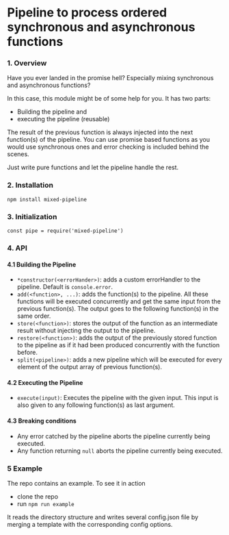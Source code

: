 # Pipeline to process ordered synchronous and asynchronous functions

### 1. Overview

Have you ever landed in the promise hell? Especially mixing synchronous and asynchronous functions?

In this case, this module might be of some help for you.
It has two parts:
- Building the pipeline and
- executing the pipeline (reusable)

The result of the previous function is always injected into the next function(s) of the pipeline.
You can use promise based functions as you would use synchronous ones and error checking is included behind the scenes.

Just write pure functions and let the pipeline handle the rest.

### 2. Installation

`npm install mixed-pipeline`

### 3. Initialization

`const pipe = require('mixed-pipeline')`

### 4. API
#### 4.1 Building the Pipeline
- `*constructor(<errorHander>)`: adds a custom errorHandler to the pipeline. Default is `console.error`.
- `add(<function>, ...)`: adds the function(s) to the pipeline. All these functions will be executed concurrently and get the same input from the previous function(s). The output goes to the following function(s) in the same order.
- `store(<function>)`: stores the output of the function as an intermediate result without injecting the output to the pipeline.
- `restore(<function>)`: adds the output of the previously stored function to the pipeline as if it had been produced concurrently with the function before.
- `split(<pipeline>)`: adds a new pipeline which will be executed for every element of the output array of previous function(s).

#### 4.2 Executing the Pipeline
- `execute(input)`: Executes the pipeline with the given input. This input is also given to any following function(s) as last argument.

#### 4.3 Breaking conditions
- Any error catched by the pipeline aborts the pipeline currently being executed.
- Any function returning `null` aborts the pipeline currently being executed.

### 5 Example

The repo contains an example. To see it in action
- clone the repo
- run `npm run example`

It reads the directory structure and writes several config.json file by merging a template with the corresponding config options.
